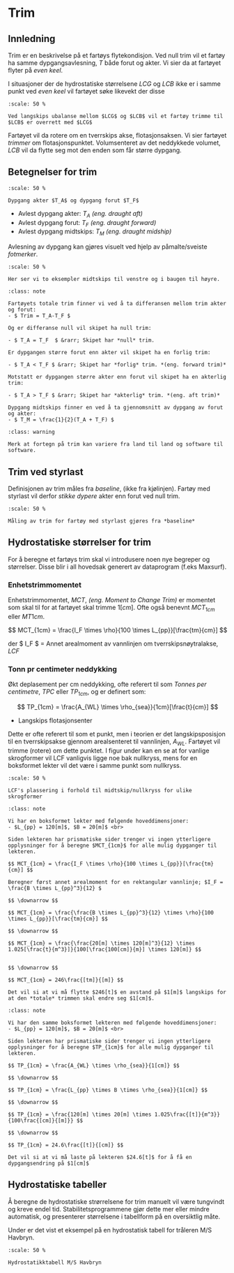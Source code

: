 # Trim

## Innledning
Trim er en beskrivelse på et fartøys flytekondisjon. Ved null trim vil et fartøy ha samme dypgangsavlesning, $T$ både forut og akter.
Vi sier da at fartøyet flyter på *even keel*. 

I situasjoner der de hydrostatiske størrelsene $LCG$ og $LCB$ ikke er i samme punkt ved *even keel* vil fartøyet søke likevekt der disse

```{figure} https://cdn.jsdelivr.net/gh/skipsing/skipsdesign2/trim/images/fartøy-søker-likevekt-ved-trim.PNG
:scale: 50 %

Ved langskips ubalanse mellom $LCG$ og $LCB$ vil et fartøy trimme til $LCB$ er overrett med $LCG$
```

Fartøyet vil da rotere om en tverrskips akse, flotasjonsaksen. Vi sier fartøyet *trimmer* om flotasjonspunktet. Volumsenteret av det neddykkede volumet, $LCB$ vil da flytte seg mot den enden som får større dypgang.    


## Betegnelser for trim 

```{figure} https://cdn.jsdelivr.net/gh/skipsing/skipsdesign2/trim/images/betegnelser-trim.PNG
:scale: 50 %

Dypgang akter $T_A$ og dypgang forut $T_F$
```

- Avlest dypgang akter: $T_A$ *(eng. draught aft)*
- Avlest dypgang forut: $T_F$ *(eng. draught forward)*
- Avlest dypgang midtskips: $T_M$ *(eng. draught midship)*



Avlesning av dypgang kan gjøres visuelt ved hjelp av påmalte/sveiste *fotmerker*. 

```{figure} https://cdn.jsdelivr.net/gh/skipsing/skipsdesign2/trim/images/fotmerker-trim.PNG
:scale: 50 %
 
Her ser vi to eksempler midtskips til venstre og i baugen til høyre. 

```


```{admonition} Noen huskeregler 
:class: note

Fartøyets totale trim finner vi ved å ta differansen mellom trim akter og forut: 
- $ Trim = T_A-T_F $

Og er differanse null vil skipet ha null trim: 

- $ T_A = T_F  $ &rarr; Skipet har *null* trim. 

Er dypgangen større forut enn akter vil skipet ha en forlig trim: 

- $ T_A < T_F $ &rarr; Skipet har *forlig* trim. *(eng. forward trim)*

Motstatt er dypgangen større akter enn forut vil skipet ha en akterlig trim: 

- $ T_A > T_F $ &rarr; Skipet har *akterlig* trim. *(eng. aft trim)*

Dypgang midtskips finner en ved å ta gjennomsnitt av dypgang av forut og akter: 
- $ T_M = \frac{1}{2}(T_A + T_F) $

```

```{admonition} Fortegn 
:class: warning

Merk at fortegn på trim kan variere fra land til land og software til software. 
```

## Trim ved styrlast 

Definisjonen av trim måles fra *baseline*, (ikke fra kjølinjen). 
Fartøy med styrlast vil derfor *stikke dypere* akter enn forut ved null trim. 

```{figure} https://cdn.jsdelivr.net/gh/skipsing/skipsdesign2/trim/images/styrlast-trim.PNG
:scale: 50 %
 
Måling av trim for fartøy med styrlast gjøres fra *baseline*
```

## Hydrostatiske størrelser for trim 
For å beregne et fartøys trim skal vi introdusere noen nye begreper og størrelser. Disse blir i all hovedsak generert av dataprogram (f.eks Maxsurf). 

### Enhetstrimmomentet

Enhetstrimmomentet, $MCT$, *(eng. Moment to Change Trim)* er momentet som skal til for at fartøyet skal trimme $1[cm]$. Ofte også benevnt $MCT_{1cm}$ eller $MT1cm$. 

$$ MCT_{1cm} = \frac{I_F \times \rho}{100 \times L_{pp}}[\frac{tm}{cm}] $$ 

der $ I_F  $ = Annet arealmoment av vannlinjen om tverrskipsnøytralakse, $LCF$


### Tonn pr centimeter neddykking

Økt deplasement per cm neddykking, ofte referert til som *Tonnes per centimetre*, $TPC$ eller $TP_{1cm}$, og er definert som:  

$$ TP_{1cm} = \frac{A_{WL} \times \rho_{sea}}{1cm}[\frac{t}{cm}] $$

- Langskips flotasjonsenter 

Dette er ofte referert til som et punkt, men i teorien er det langskipsposisjon til en tverrskipsakse gjennom arealsenteret til vannlinjen, $A_{WL}$. 
Fartøyet vil trimme (rotere) om dette punktet. I figur under kan en se at for vanlige skrogformer vil LCF vanligvis ligge noe bak nullkryss, mens for en boksformet lekter vil det være i samme punkt som nullkryss.  

```{figure} https://cdn.jsdelivr.net/gh/skipsing/skipsdesign2/trim/images/lcf-lekter-skip.PNG
:scale: 50 %
 
LCF's plassering i forhold til midtskip/nullkryss for ulike skrogformer
```

```{admonition} Regneeksempel $MCT_{1cm}$ for en boksformet lekter
:class: note

Vi har en boksformet lekter med følgende hoveddimensjoner: 
- $L_{pp} = 120[m]$, $B = 20[m]$ <br>

Siden lekteren har prismatiske sider trenger vi ingen ytterligere opplysninger for å beregne $MCT_{1cm}$ for alle mulig dypganger til lekteren. 

$$ MCT_{1cm} = \frac{I_F \times \rho}{100 \times L_{pp}}[\frac{tm}{cm}] $$

Beregner først annet arealmoment for en rektangulær vannlinje; $I_F = \frac{B \times L_{pp}^3}{12} $

$$ \downarrow $$

$$ MCT_{1cm} = \frac{\frac{B \times L_{pp}^3}{12} \times \rho}{100 \times L_{pp}}[\frac{tm}{cm}] $$

$$ \downarrow $$

$$ MCT_{1cm} = \frac{\frac{20[m] \times 120[m]^3}{12} \times 1.025[\frac{t}{m^3}]}{100[\frac{100[cm]}{m}] \times 120[m]} $$


$$ \downarrow $$

$$ MCT_{1cm} = 246\frac{[tm]}{[m]} $$

Det vil si at vi må flytte $246[t]$ en avstand på $1[m]$ langskips for at den *totale* trimmen skal endre seg $1[cm]$. 
```


```{admonition} Regneeksempel $TP_{1cm}$ for en boksformet lekter
:class: note

Vi har den samme boksformet lekteren med følgende hoveddimensjoner: 
- $L_{pp} = 120[m]$, $B = 20[m]$ <br>

Siden lekteren har prismatiske sider trenger vi ingen ytterligere opplysninger for å beregne $TP_{1cm}$ for alle mulig dypganger til lekteren.  

$$ TP_{1cm} = \frac{A_{WL} \times \rho_{sea}}{1[cm]} $$

$$ \downarrow $$

$$ TP_{1cm} = \frac{L_{pp} \times B \times \rho_{sea}}{1[cm]} $$

$$ \downarrow $$

$$ TP_{1cm} = \frac{120[m] \times 20[m] \times 1.025\frac{[t]}{m^3}}{100\frac{[cm]}{[m]}} $$

$$ \downarrow $$

$$ TP_{1cm} = 24.6\frac{[t]}{[cm]} $$

Det vil si at vi må laste på lekteren $24.6[t]$ for å få en dypgangsendring på $1[cm]$

```

## Hydrostatiske tabeller 

Å beregne de hydrostatiske strørrelsene for trim manuelt vil være tungvindt og kreve endel tid. Stabilitetsprogrammene gjør dette mer eller mindre automatisk, og presenterer størrelsene i tabellform på en oversiktlig måte. 

Under er det vist et eksempel på en hydrostatisk tabell for tråleren M/S Havbryn. 

```{figure} https://cdn.jsdelivr.net/gh/skipsing/skipsdesign2/trim/images/hydrostatisk-tabell-havbryn.PNG
:scale: 50 %
 
Hydrostatikktabell M/S Havbryn 
```